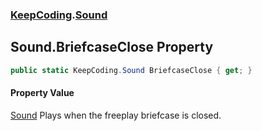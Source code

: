 ### [KeepCoding](KeepCoding.md 'KeepCoding').[Sound](KeepCoding_Sound.md 'KeepCoding.Sound')
## Sound.BriefcaseClose Property
```csharp
public static KeepCoding.Sound BriefcaseClose { get; }
```
#### Property Value
[Sound](KeepCoding_Sound.md 'KeepCoding.Sound')
Plays when the freeplay briefcase is closed.  
